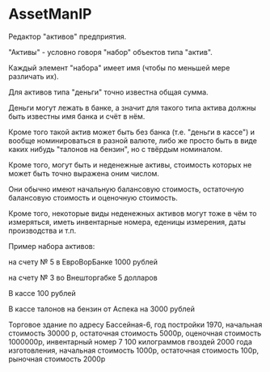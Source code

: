# AssetManIP
Редактор "активов" предприятия.

"Активы" - условно говоря "набор" объектов типа "актив".

Каждый элемент "набора" имеет имя (чтобы по меньшей мере различать их).

Для активов типа "деньги" точно известна общая сумма.

Деньги могут лежать в банке, а значит для такого типа актива должны быть известны имя банка и счёт в нём.

Кроме того такой актив может быть без банка (т.е. "деньги в кассе") и вообще номинироваться в разной валюте, либо же просто быть в виде каких нибудь "талонов на бензин", но с твёрдым номиналом.

Кроме того, могут быть и неденежные активы, стоимость которых не может быть точно выражена оним числом.

Они обычно имеют начальную балансовую стоимость, остаточную балансовую стоимость и оценочную стоимость.

Кроме того, некоторые виды неденежных активов могут тоже в чём то измеряться, иметь инвентарные номера, еденицы измерения, даты производства и т.п.

Пример набора активов:

на счету № 5 в ЕвроВорБанке 1000 рублей

на счету № 3 во Внешторгабке 5 долларов

В кассе 100 рублей

В кассе талонов на бензин от Аспека на 3000 рублей

Торговое здание по адресу Бассейная-6, год постройки 1970, начальная стоимость 30000 р, остаточная стоимость 5000р, оценочная стоимость 1000000р, инвентарный номер 7
100 килограммов гвоздей 2000 года изготовления, начальная стоимость 1000р, остаточная стоимость 100р, рыночная стоимость 2000р
